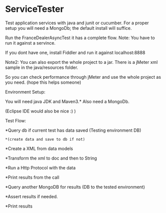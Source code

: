 ServiceTester
=============

Test application services with java and junit or cucumber.
For a proper setup you will need a MongoDb; the default install will suffice. 

Run the FranceDealerAsyncTest it has a complete flow.
Note: You have to run it against a servince. 

If you dont have one, install Fiddler and run it against localhost:8888

Note2: You can also export the whole project to a jar. There is a jMeter xml sample in the java/resources folder.

So you can check performance through jMeter and use the whole project as you need. (hope this helps someone)


Environment Setup:

You will need java JDK and Maven3.*
Also need a MongoDb.

(Eclipse IDE would also be nice :) )

Test Flow:

  *Query db if current test has data saved (Testing environment DB) 
  
    *(create data and save to db if not)
  
  *Create a XML from data models
  
  *Transform the xml to doc and then to String
  
  *Run a Http Protocol with the data
  
  *Print results from the call
  
  *Query another MongoDB for results (DB to the tested environment)
  
  *Assert results if needed.
  
  *Print results
